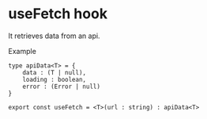 # useFetch hook

It retrieves data from an api.

Example

```
type apiData<T> = {
    data : (T | null), 
    loading : boolean, 
    error : (Error | null)
}

export const useFetch = <T>(url : string) : apiData<T> 

```
